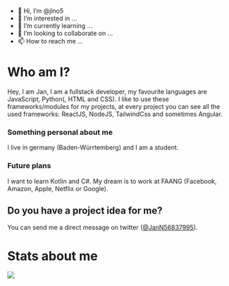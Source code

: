 - 👋 Hi, I’m @jlno5
- 👀 I’m interested in ...
- 🌱 I’m currently learning ...
- 💞️ I’m looking to collaborate on ...
- 📫 How to reach me ...

# Who am I?
Hey, I am Jan, I am a fullstack developer, my favourite languages are JavaScript, Python(, HTML and CSS). I like to use these frameworks/modules for my projects, at every project you can see all the used frameworks: ReactJS, NodeJS, TailwindCss and sometimes Angular.
### Something personal about me
I live in germany (Baden-Würrtemberg) and I am a student.
### Future plans
I want to learn Kotlin and C#. My dream is to work at FAANG (Facebook, Amazon, Apple, Netflix or Google).

## Do you have a project idea for me?
You can send me a direct message on twitter ([@JanN56837995](https://twitter.com/JanN56837995)).

# Stats about me
<img src="https://github-readme-stats.vercel.app/api?username=jlno5&count_private=true&include_all_commits=true&show_icons=true&theme=onedark">
